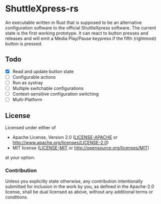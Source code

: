 # ShuttleXpress-rs

An executable written in Rust that is supposed to be an alternative configuration software to the official ShuttleXpress software.
The current state is the first working prototype.
It can react to button presses and releases and will emit a Media Play/Pause keypress if the fifth (rightmost) button is pressed.

## Todo

  - [x] Read and update button state
  - [ ] Configurable actions
  - [ ] Run as systray
  - [ ] Multiple switchable configurations
  - [ ] Context-sensitive configuration switching
  - [ ] Multi-Platform
  
## License

Licensed under either of

- Apache License, Version 2.0 ([LICENSE-APACHE](LICENSE-APACHE) or
  http://www.apache.org/licenses/LICENSE-2.0)
- MIT license ([LICENSE-MIT](LICENSE-MIT) or http://opensource.org/licenses/MIT)

at your option.

### Contribution

Unless you explicitly state otherwise, any contribution intentionally submitted for inclusion in the
work by you, as defined in the Apache-2.0 license, shall be dual licensed as above, without any
additional terms or conditions.
